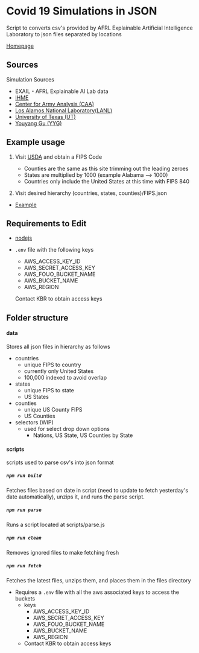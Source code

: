 # Covid 19 Simulations in JSON

Script to converts csv's provided by AFRL Explainable Artificial Intelligence Laboratory to json files separated by locations

[Homepage](https://keonik.github.io/covid-19-simulations/)

## Sources

Simulation Sources

-   EXAIL - AFRL Explainable AI Lab data
-   [IHME](http://www.healthdata.org/covid/data-downloads)
-   [Center for Army Analysis (CAA)](https://covid19.torchinsight.com)
-   [Los Alamos National Laboratory(LANL)](https://covid-19.bsvgateway.org/#link%20to%20forecasting%20site)
-   [University of Texas (UT)](https://github.com/UT-Covid/USmortality)
-   [Youyang Gu (YYG)](https://github.com/youyanggu/covid19_projections/tree/master/)

## Example usage

1. Visit [USDA](https://www.nrcs.usda.gov/wps/portal/nrcs/detail/national/home/?cid=nrcs143_013697) and obtain a FIPS Code

    - Counties are the same as this site trimming out the leading zeroes
    - States are multiplied by 1000 (example Alabama --> 1000)
    - Countries only include the United States at this time with FIPS 840

2. Visit desired hierarchy (countries, states, counties)/FIPS.json

-   [Example](https://keonik.github.io/covid-19-simulations/data/states/2000.json)

## Requirements to Edit

-   [nodejs](https://nodejs.org/en/)
-   `.env` file with the following keys

    -   AWS_ACCESS_KEY_ID
    -   AWS_SECRET_ACCESS_KEY
    -   AWS_FOUO_BUCKET_NAME
    -   AWS_BUCKET_NAME
    -   AWS_REGION

    Contact KBR to obtain access keys

## Folder structure

#### data

Stores all json files in hierarchy as follows

-   countries
    -   unique FIPS to country
    -   currently only United States
    -   100,000 indexed to avoid overlap
-   states
    -   unique FIPS to state
    -   US States
-   counties
    -   unique US County FIPS
    -   US Counties
-   selectors (WIP)
    -   used for select drop down options
        -   Nations, US State, US Counties by State

#### scripts

scripts used to parse csv's into json format

##### `npm run build`

Fetches files based on date in script (need to update to fetch yesterday's date automatically), unzips it, and runs the parse script.

##### `npm run parse`

Runs a script located at scripts/parse.js

##### `npm run clean`

Removes ignored files to make fetching fresh

##### `npm run fetch`

Fetches the latest files, unzips them, and places them in the files directory

-   Requires a `.env` file with all the aws associated keys to access the buckets
    -   keys
        -   AWS_ACCESS_KEY_ID
        -   AWS_SECRET_ACCESS_KEY
        -   AWS_FOUO_BUCKET_NAME
        -   AWS_BUCKET_NAME
        -   AWS_REGION
    -   Contact KBR to obtain access keys
